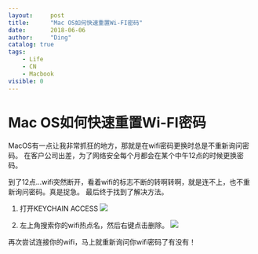 ```yaml
---
layout:     post
title:      "Mac OS如何快速重置Wi-FI密码"
date:       2018-06-06
author:     "Ding"
catalog: true
tags:
    - Life
    - CN
    - Macbook
visible: 0
---
```

# Mac OS如何快速重置Wi-FI密码

MacOS有一点让我非常抓狂的地方，那就是在wifi密码更换时总是不重新询问密码。
在客户公司出差，为了网络安全每个月都会在某个中午12点的时候更换密码。

到了12点...wifi突然断开，看着wifi的标志不断的转啊转啊，就是连不上，也不重新询问密码。真是捉急。
最后终于找到了解决方法。

1. 打开KEYCHAIN ACCESS
![](https://s3.amazonaws.com/ding-blog/blog/2018-06-06-140824.jpg)

2. 左上角搜索你的wifi热点名，然后右键点击删除。
![](https://s3.amazonaws.com/ding-blog/blog/2018-06-06-140941.jpg)

再次尝试连接你的wifi，马上就重新询问你wifi密码了有没有！
